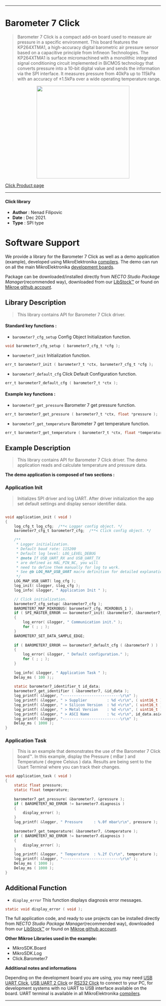 
---
# Barometer 7 Click

> Barometer 7 Click is a compact add-on board used to measure air pressure in a specific environment. This board features the KP264XTMA1, a high-accuracy digital barometric air pressure sensor based on a capacitive principle from Infineon Technologies. The KP264XTMA1 is surface micromachined with a monolithic integrated signal conditioning circuit implemented in BiCMOS technology that converts pressure into a 10-bit digital value and sends the information via the SPI interface. It measures pressure from 40kPa up to 115kPa with an accuracy of ±1.5kPa over a wide operating temperature range. 

<p align="center">
  <img src="https://download.mikroe.com/images/click_for_ide/barometer7_click.png" height=300px>
</p>

[Click Product page](https://www.mikroe.com/barometer-7-click)

---


#### Click library

- **Author**        : Nenad Filipovic
- **Date**          : Dec 2021.
- **Type**          : SPI type


# Software Support

We provide a library for the Barometer 7 Click
as well as a demo application (example), developed using MikroElektronika
[compilers](https://www.mikroe.com/necto-studio).
The demo can run on all the main MikroElektronika [development boards](https://www.mikroe.com/development-boards).

Package can be downloaded/installed directly from *NECTO Studio Package Manager*(recommended way), downloaded from our [LibStock&trade;](https://libstock.mikroe.com) or found on [Mikroe github account](https://github.com/MikroElektronika/mikrosdk_click_v2/tree/master/clicks).

## Library Description

> This library contains API for Barometer 7 Click driver.

#### Standard key functions :

- `barometer7_cfg_setup` Config Object Initialization function.
```c
void barometer7_cfg_setup ( barometer7_cfg_t *cfg );
```

- `barometer7_init` Initialization function.
```c
err_t barometer7_init ( barometer7_t *ctx, barometer7_cfg_t *cfg );
```

- `barometer7_default_cfg` Click Default Configuration function.
```c
err_t barometer7_default_cfg ( barometer7_t *ctx );
```

#### Example key functions :

- `barometer7_get_pressure` Barometer 7 get pressure function.
```c
err_t barometer7_get_pressure ( barometer7_t *ctx, float *pressure );
```

- `barometer7_get_temperature` Barometer 7 get temperature function.
```c
err_t barometer7_get_temperature ( barometer7_t *ctx, float *temperature );
```

## Example Description

> This library contains API for Barometer 7 Click driver.
> The demo application reads and calculate temperature and pressure data.

**The demo application is composed of two sections :**

### Application Init

> Initializes SPI driver and log UART.
> After driver initialization the app set default settings 
> and display sensor identifier data.

```c

void application_init ( void )
{
    log_cfg_t log_cfg;  /**< Logger config object. */
    barometer7_cfg_t barometer7_cfg;  /**< Click config object. */

    /** 
     * Logger initialization.
     * Default baud rate: 115200
     * Default log level: LOG_LEVEL_DEBUG
     * @note If USB_UART_RX and USB_UART_TX 
     * are defined as HAL_PIN_NC, you will 
     * need to define them manually for log to work. 
     * See @b LOG_MAP_USB_UART macro definition for detailed explanation.
     */
    LOG_MAP_USB_UART( log_cfg );
    log_init( &logger, &log_cfg );
    log_info( &logger, " Application Init " );

    // Click initialization.
    barometer7_cfg_setup( &barometer7_cfg );
    BAROMETER7_MAP_MIKROBUS( barometer7_cfg, MIKROBUS_1 );
    if ( SPI_MASTER_ERROR == barometer7_init( &barometer7, &barometer7_cfg ) )
    {
        log_error( &logger, " Communication init." );
        for ( ; ; );
    }
    BAROMETER7_SET_DATA_SAMPLE_EDGE;
    
    if ( BAROMETER7_ERROR == barometer7_default_cfg ( &barometer7 ) )
    {
        log_error( &logger, " Default configuration." );
        for ( ; ; );
    }
    
    log_info( &logger, " Application Task " );
    Delay_ms ( 100 );;
    
    static barometer7_identifier_t id_data;
    barometer7_get_identifier ( &barometer7, &id_data );
    log_printf( &logger, "--------------------------\r\n" );
    log_printf( &logger, " > Supplier         : %d <\r\n", ( uint16_t ) id_data.supplier );
    log_printf( &logger, " > Silicon Version  : %d <\r\n", ( uint16_t ) id_data.silicon_version );
    log_printf( &logger, " > Metal Version    : %d <\r\n", ( uint16_t ) id_data.metal_version );
    log_printf( &logger, " > ASCI Name        : %c <\r\n", id_data.asic_name );
    log_printf( &logger, "--------------------------\r\n" );
    Delay_ms ( 1000 );
}

```

### Application Task

> This is an example that demonstrates the use of the Barometer 7 Click board™.
> In this example, display the Pressure ( mBar ) and Temperature ( degree Celsius ) data.
> Results are being sent to the Usart Terminal where you can track their changes.

```c
void application_task ( void )
{
    static float pressure; 
    static float temperature;
    
    barometer7_get_pressure( &barometer7, &pressure );
    if ( BAROMETER7_NO_ERROR != barometer7.diagnosis )
    {
        display_error( );
    }
    log_printf( &logger, " Pressure     : %.0f mbar\r\n", pressure );
    
    barometer7_get_temperature( &barometer7, &temperature );
    if ( BAROMETER7_NO_ERROR != barometer7.diagnosis )
    {
        display_error( );   
    }
    log_printf( &logger, " Temperature  : %.2f C\r\n", temperature );
    log_printf( &logger, "--------------------------\r\n" );
    Delay_ms ( 1000 );
    Delay_ms ( 1000 );
}
```

## Additional Function

- `display_error` This function displays diagnosis error messages.
```c
static void display_error ( void );
```

The full application code, and ready to use projects can be installed directly from *NECTO Studio Package Manager*(recommended way), downloaded from our [LibStock&trade;](https://libstock.mikroe.com) or found on [Mikroe github account](https://github.com/MikroElektronika/mikrosdk_click_v2/tree/master/clicks).

**Other Mikroe Libraries used in the example:**

- MikroSDK.Board
- MikroSDK.Log
- Click.Barometer7

**Additional notes and informations**

Depending on the development board you are using, you may need
[USB UART Click](https://www.mikroe.com/usb-uart-click),
[USB UART 2 Click](https://www.mikroe.com/usb-uart-2-click) or
[RS232 Click](https://www.mikroe.com/rs232-click) to connect to your PC, for
development systems with no UART to USB interface available on the board. UART
terminal is available in all MikroElektronika
[compilers](https://shop.mikroe.com/compilers).

---
